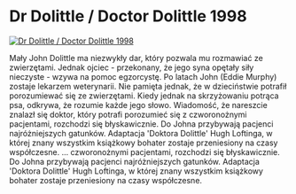 Dr Dolittle / Doctor Dolittle 1998 
=============
[![Dr Dolittle / Doctor Dolittle 1998 ](http://vidos.pl/images/player.gif)](http://vidos.pl/dr-dolittle-doctor-dolittle-1998)

 Mały John Dolittle ma niezwykły dar, który pozwala mu rozmawiać ze zwierzętami. Jednak ojciec - przekonany, że jego syna opętały siły nieczyste - wzywa na pomoc egzorcystę. Po latach John (Eddie Murphy) zostaje lekarzem weterynarii. Nie pamięta jednak, że w dzieciństwie potrafił porozumiewać się ze zwierzętami. Kiedy jednak na skrzyżowaniu potrąca psa, odkrywa, że rozumie każde jego słowo. Wiadomość, że nareszcie znalazł się doktor, który potrafi porozumieć się z czworonożnymi pacjentami, rozchodzi się błyskawicznie. Do Johna przybywają pacjenci najróżniejszych gatunków. Adaptacja 'Doktora Dolittle' Hugh Loftinga, w której znany wszystkim książkowy bohater zostaje przeniesiony na czasy współczesne.  ... czworonożnymi pacjentami, rozchodzi się błyskawicznie. Do Johna przybywają pacjenci najróżniejszych gatunków. Adaptacja 'Doktora Dolittle' Hugh Loftinga, w której znany wszystkim książkowy bohater zostaje przeniesiony na czasy współczesne.

